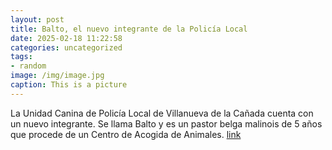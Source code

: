 ```yaml
---
layout: post
title: Balto, el nuevo integrante de la Policía Local
date: 2025-02-18 11:22:58
categories: uncategorized
tags:
- random
image: /img/image.jpg
caption: This is a picture
---
```

La Unidad Canina de Policía Local de Villanueva de la Cañada cuenta con un nuevo integrante. Se llama Balto y es un pastor belga malinois de 5 años que procede de un Centro de Acogida de Animales.  [link](https://www.ayto-villacanada.es/noticias/balto-el-nuevo-integrante-de-la-policia-local/)
